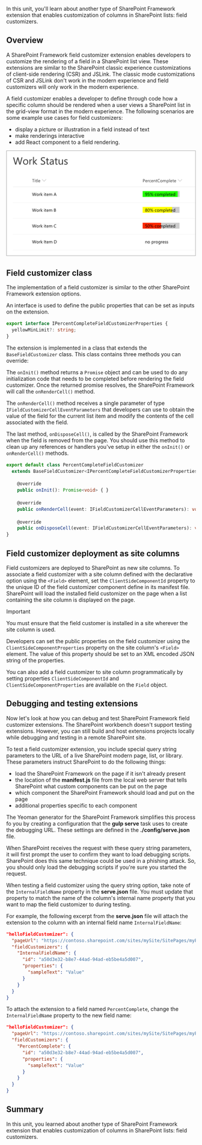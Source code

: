 In this unit, you'll learn about another type of SharePoint Framework extension that enables customization of columns in SharePoint lists: field customizers.

## Overview

A SharePoint Framework field customizer extension enables developers to customize the rendering of a field in a SharePoint list view. These extensions are similar to the SharePoint classic experience customizations of client-side rendering (CSR) and JSLink. The classic mode customizations of CSR and JSLink don't work in the modern experience and field customizers will only work in the modern experience.

A field customizer enables a developer to define through code how a specific column should be rendered when a user views a SharePoint list in the grid-view format in the modern experience. The following scenarios are some example use cases for field customizers:

- display a picture or illustration in a field instead of text
- make renderings interactive
- add React component to a field rendering.

![Screenshot of the field customizer.](../media/05-field-customizer-test.png)

## Field customizer class

The implementation of a field customizer is similar to the other SharePoint Framework extension options.

An interface is used to define the public properties that can be set as inputs on the extension.

```typescript
export interface IPercentCompleteFieldCustomizerProperties {
  yellowMinLimit?: string;
}
```

The extension is implemented in a class that extends the `BaseFieldCustomizer` class. This class contains three methods you can override:

The `onInit()` method returns a `Promise` object and can be used to do any initialization code that needs to be completed before rendering the field customizer. Once the returned promise resolves, the SharePoint Framework will call the `onRenderCell()` method.

The `onRenderCell()` method receives a single parameter of type `IFieldCustomizerCellEventParameters` that developers can use to obtain the value of the field for the current list item and modify the contents of the cell associated with the field.

The last method, `onDisposeCell()`, is called by the SharePoint Framework when the field is removed from the page. You should use this method to clean up any references or handlers you've setup in either the `onInit()` or `onRenderCell()` methods.

```typescript
export default class PercentCompleteFieldCustomizer
  extends BaseFieldCustomizer<IPercentCompleteFieldCustomizerProperties> {

    @override
    public onInit(): Promise<void> { }

    @override
    public onRenderCell(event: IFieldCustomizerCellEventParameters): void { }

    @override
    public onDisposeCell(event: IFieldCustomizerCellEventParameters): void { }
}
```

## Field customizer deployment as site columns

Field customizers are deployed to SharePoint as new site columns. To associate a field customizer with a site column defined with the declarative option using the `<Field>` element, set the `ClientSideComponentId` property to the unique ID of the field customizer component define in its manifest file. SharePoint will load the installed field customizer on the page when a list containing the site column is displayed on the page.

> [!IMPORTANT]
> You must ensure that the field customer is installed in a site wherever the site column is used.

Developers can set the public properties on the field customizer using the `ClientSideComponentProperties` property on the site column's `<Field>` element. The value of this property should be set to an XML encoded JSON string of the properties.

You can also add a field customizer to site column programmatically by setting properties `ClientSideComponentId` and `ClientSideComponentProperties` are available on the `Field` object.

## Debugging and testing extensions

Now let's look at how you can debug and test SharePoint Framework field customizer extensions. The SharePoint workbench doesn't support testing extensions. However, you can still build and host extensions projects locally while debugging and testing in a remote SharePoint site.

To test a field customizer extension, you include special query string parameters to the URL of a live SharePoint modern page, list, or library. These parameters instruct SharePoint to do the following things:

- load the SharePoint Framework on the page if it isn't already present
- the location of the **manifest.js** file from the local web server that tells SharePoint what custom components can be put on the page
- which component the SharePoint Framework should load and put on the page
- additional properties specific to each component

The Yeoman generator for the SharePoint Framework simplifies this process fo you by creating a configuration that the **gulp serve** task uses to create the debugging URL. These settings are defined in the **./config/serve.json** file.

When SharePoint receives the request with these query string parameters, it will first prompt the user to confirm they want to load debugging scripts. SharePoint does this same technique could be used in a phishing attack. So, you should only load the debugging scripts if you're sure you started the request.

When testing a field customizer using the query string option, take note of the `InternalFieldName` property in the **serve.json** file. You must update that property to match the name of the column's internal name property that you want to map the field customizer to during testing.

For example, the following excerpt from the **serve.json** file will attach the extension to the column with an internal field name `InternalFieldName`:

```json
"helloFieldCustomizer": {
  "pageUrl": "https://contoso.sharepoint.com/sites/mySite/SitePages/myPage.aspx",
  "fieldCustomizers": {
    "InternalFieldName": {
      "id": "a50d3e32-b8e7-44ad-94ad-eb5be4a5d007",
      "properties": {
        "sampleText": "Value"
      }
    }
  }
}
```

To attach the extension to a field named `PercentComplete`, change the `InternalFieldName` property to the new field name:

```json
"helloFieldCustomizer": {
  "pageUrl": "https://contoso.sharepoint.com/sites/mySite/SitePages/myPage.aspx",
  "fieldCustomizers": {
    "PercentComplete": {
      "id": "a50d3e32-b8e7-44ad-94ad-eb5be4a5d007",
      "properties": {
        "sampleText": "Value"
      }
    }
  }
}
```

## Summary

In this unit, you learned about another type of SharePoint Framework extension that enables customization of columns in SharePoint lists: field customizers.
